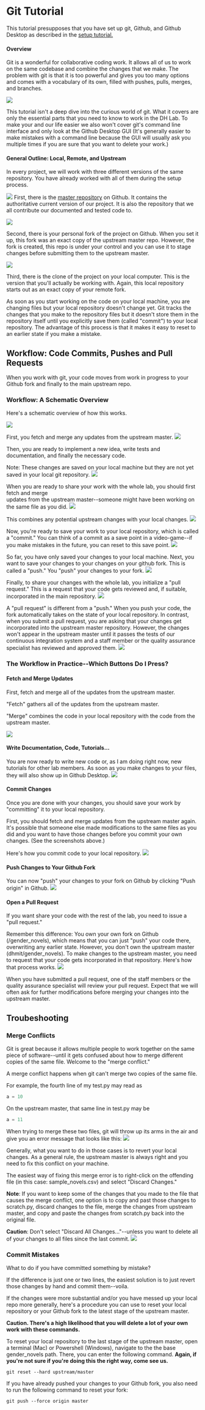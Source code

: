 # Git Tutorial

This tutorial presupposes that you have set up git, Github, and Github
Desktop as described in the
[setup tutorial.](https://github.com/dhmit/gender_novels/blob/devbranch/tutorials/setup.md)

#### Overview

Git is a wonderful for collaborative coding work. It allows all of us to work on the same 
codebase and combine the changes that we make. The problem with git is that it is too powerful 
and gives you too many options and comes with a vocabulary of its own, filled with pushes, pulls,
merges, and branches.

![](https://imgs.xkcd.com/comics/git.png)

This tutorial isn't a deep dive into the curious world of git. What it covers are only the 
essential parts that you need to know to work in the DH Lab. To make your and our life easier we 
also won't cover git's command line interface and only look at the Github Desktop GUI (It's 
generally easier to make mistakes with a command line because the GUI will usually ask you 
multiple times if you are sure that you want to delete your work.)


#### General Outline: Local, Remote, and Upstream

In every project, we will work with three different versions of the same repository. You have 
already worked with all of them during the setup process.

![](images/git/git_init_1.png)
First, there is the
[master repository](https://github.com/dhmit/gender_novels)
on Github. It contains the authoritative current version of our project. It is also the 
repository that we all contribute our documented and tested code to.

![](images/git/git_init_2.png)

Second, there is your personal fork of the project on Github. When you set it up, this fork was 
an exact copy of the upstream master repo. However, the fork is created, this repo is under your 
control and you can use it to stage changes before submitting them to the upstream master.

![](images/git/git_init_3.png)

Third, there is the clone of the project on your local computer. This is the version that you'll 
actually be working with. Again, this local repository starts out as an exact copy of your remote
 fork.

As soon as you start working on the code on your local machine, you are changing files but your 
local repository doesn't change yet. Git tracks the changes that you make to the repository files
 but it doesn't store them in the repository itself until you explicitly save them (called 
 "commit") to your local repository. The advantage of this process is that it makes it easy to 
 reset to an earlier state if you make a mistake.

## Workflow: Code Commits, Pushes and Pull Requests
When you work with git, your code moves from work in progress to your
Github fork and finally to the main upstream repo.

### Workflow: A Schematic Overview
Here's a schematic overview of how this works.

![](images/git/git_workflow_1.png)

First, you fetch and merge any updates from the upstream master.
![](images/git/git_workflow_2.png)

Then, you are ready to implement a new idea, write tests and documentation, and finally the 
necessary code.

Note: These changes are saved on your local machine but they are not yet saved in your local
git repository.
![](images/git/git_workflow_3.png)

When you are ready to share your work with the whole lab, you should first fetch and merge  
updates from the upstream master--someone might have been working on the same file as you did.
![](images/git/git_workflow_4.png)

This combines any potential upstream changes with your local changes.
![](images/git/git_workflow_5.png)

Now, you're ready to save your work to your local repository, which is called a "commit." You can
 think of a commit as a save point in a video-game--if you make mistakes in the future, you can 
 reset to this save point.
![](images/git/git_workflow_6.png)

So far, you have only saved your changes to your local machine. Next, you want to save your 
changes to your changes on your github fork. This is called a "push." You "push" your changes to 
your fork.
![](images/git/git_workflow_7.png)

Finally, to share your changes with the whole lab, you initialize a "pull request." This is a
request that your code gets reviewed and, if suitable, incorporated in the main repository.
![](images/git/git_workflow_8.png)

A "pull request" is different from a "push." When you push your code, the fork automatically 
takes on the state of your local repository. In contrast, when you submit a pull request, you 
are asking that your changes get incorporated into the upstream master repository. However, the 
changes won't appear in the upstream master until it passes the tests of our continuous 
integration system and a staff member or the quality assurance specialist has reviewed and 
approved them. 
![](images/git/git_workflow_9.png)

### The Workflow in Practice--Which Buttons Do I Press?


#### Fetch and Merge Updates
First, fetch and merge all of the updates from the upstream master.

"Fetch" gathers all of the updates from the upstream master. 

"Merge" combines the code in your local repository with the code from the upstream master.

![](images/git/git_workflow_practice_1.png)

#### Write Documentation, Code, Tutorials...
You are now ready to write new code or, as I am doing right now, new tutorials for other lab 
members. As soon as you make changes to your files, they will also show up in Github Desktop.
![](images/git/git_workflow_practice_2.png)


#### Commit Changes
Once you are done with your changes, you should save your work by "committing" it to your local 
repository.

First, you should fetch and merge updates from the upstream master again. It's possible that 
someone else made modifications to the same files as you did and you want to have those changes 
before you commit your own changes. (See the screenshots above.)

Here's how you commit code to your local repository.
![](images/git/git_workflow_practice_3.png)

#### Push Changes to Your Github Fork
You can now "push" your changes to your fork on Github by clicking "Push origin" in Github.
![](images/git/git_workflow_practice_4.png)

#### Open a Pull Request
If you want share your code with the rest of the lab, you need to issue a "pull request."

Remember this difference: You own your own fork on Github (<Github username>/gender_novels), which 
means that you can just "push" your code there, overwriting any earlier state. However, you don't
 own the upstream master (dhmit/gender_novels). To make changes to the upstream master, you need 
 to request that your code gets incorporated in that repository. Here's how that process works.
![](images/git/git_workflow_practice_5.png)

When you have submitted a pull request, one of the staff members or the quality assurance 
specialist will review your pull request. Expect that we will often ask for further modifications
 before merging your changes into the upstream master.
 
## Troubeshooting

### Merge Conflicts
Git is great because it allows multiple people to work together on the same piece of 
software--until it gets confused about how to merge different copies of the same file. Welcome to
 the "merge conflict."
 
 A merge conflict happens when git can't merge two copies of the same file.
 
For example, the fourth line of my test.py may read as
```python
a = 10
```
On the upstream master, that same line in test.py may be
```python
a = 11
```
When trying to merge these two files, git will throw up its arms in the air and give you an error
message that looks like this:
![](images/git/git_merge_1.png)

Generally, what you want to do in those cases is to revert your local changes. As a general rule,
 the upstream master is always right and you need to fix this conflict on your machine.
 
The easiest way of fixing this merge error is to right-click on the offending file (in this case:
 sample_novels.csv) and select "Discard Changes."

**Note**: If you want to keep some of the changes that you made to the file that causes the 
merge conflict, one option is to copy and past those changes to scratch.py, discard changes to 
the file, merge the changes from upstream master, and copy and paste the changes from scratch.py 
back into the original file. 

**Caution**: Don't select "Discard All Changes..."--unless you want to delete all of your changes 
to all files since the last commit.
![](images/git/git_merge_2.png)

### Commit Mistakes
What to do if you have committed something by mistake?

If the difference is just one or two lines, the easiest solution is to just revert those changes 
by hand and commit them--voila.

If the changes were more substantial and/or you have messed up your local repo more generally, 
here's a procedure you can use to reset your local repository or your Github fork to the latest 
stage of the upstream master.

**Caution. There's a high likelihood that you will delete a lot of your own work with these 
commands.**

To reset your local repository to the last stage of the upstream master, open a terminal (Mac) or
 Powershell (Windows), navigate to the the base gender_novels path. There, you can enter the 
 following command. **Again, if you're not sure if you're doing this the right way, come see us.**
 
```terminal
git reset --hard upstream/master
```

If you have already pushed your changes to your Github fork, you also need to run the following 
command to reset your fork:
```terminal
git push --force origin master
```
